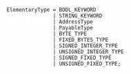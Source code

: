 <!-- This file is generated automatically by infrastructure scripts. Please don't edit by hand. -->

```{ .ebnf .slang-ebnf #ElementaryType }
ElementaryType = BOOL_KEYWORD
               | STRING_KEYWORD
               | AddressType
               | PayableType
               | BYTE_TYPE
               | FIXED_BYTES_TYPE
               | SIGNED_INTEGER_TYPE
               | UNSIGNED_INTEGER_TYPE
               | SIGNED_FIXED_TYPE
               | UNSIGNED_FIXED_TYPE;
```
